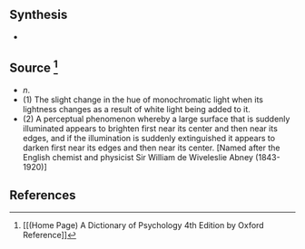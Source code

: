 ## Synthesis
- 
## Source [^1]
- $n$. 
- (1) The slight change in the hue of monochromatic light when its lightness changes as a result of white light being added to it. 
- (2) A perceptual phenomenon whereby a large surface that is suddenly illuminated appears to brighten first near its center and then near its edges, and if the illumination is suddenly extinguished it appears to darken first near its edges and then near its center. \[Named after the English chemist and physicist Sir William de Wiveleslie Abney (1843-1920)]
## References

[^1]: [[(Home Page) A Dictionary of Psychology 4th Edition by Oxford Reference]]